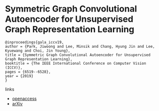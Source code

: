 # Symmetric Graph Convolutional Autoencoder for Unsupervised Graph Representation Learning

```
@inproceedings{gala_iccv19,
author = {Park, Jiwoong and Lee, Minsik and Chang, Hyung Jin and Lee, Kyuewang and Choi, Jin Young},
title = {Symmetric Graph Convolutional Autoencoder for Unsupervised Graph Representation Learning},
booktitle = {The IEEE International Conference on Computer Vision (ICCV)},
pages = {6519--6528},
year = {2019}
} 
```

links
- [openaccess](http://openaccess.thecvf.com/content_ICCV_2019/html/Park_Symmetric_Graph_Convolutional_Autoencoder_for_Unsupervised_Graph_Representation_Learning_ICCV_2019_paper.html)
- [arXiv](https://arxiv.org/abs/1908.02441)
